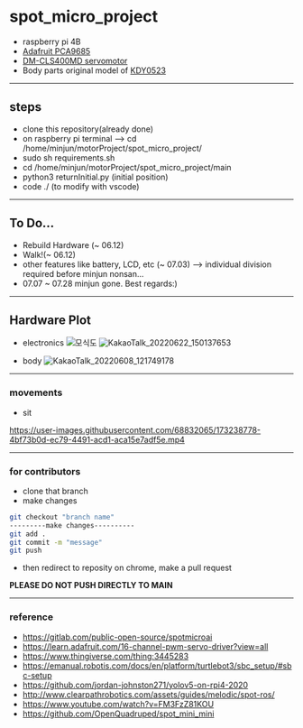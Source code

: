 # spot_micro_project
- raspberry pi 4B
- [Adafruit PCA9685](https://www.amazon.com/PCA9685/s?k=PCA9685)
- [DM-CLS400MD servomotor](https://www.devicemart.co.kr/goods/view?no=1324869)
- Body parts original model of [KDY0523](https://www.thingiverse.com/thing:3445283)
---
## steps
- clone this repository(already done)
- on raspberry pi terminal --> cd /home/minjun/motorProject/spot_micro_project/
- sudo sh requirements.sh
- cd /home/minjun/motorProject/spot_micro_project/main
- python3 returnInitial.py (initial position)
- code ./ (to modify with vscode)
---
## To Do...
- Rebuild Hardware (~ 06.12)
- Walk!(~ 06.12)
- other features like battery, LCD, etc (~ 07.03)
 --> individual division required before minjun nonsan...
- 07.07 ~ 07.28 minjun gone. Best regards:) 
---
## Hardware Plot
- electronics
![모식도](https://user-images.githubusercontent.com/68832065/172523955-014323d6-6b71-4081-909f-5676dc2463ff.jpg)
![KakaoTalk_20220622_150137653](https://user-images.githubusercontent.com/68832065/174955132-6d568d03-b8f3-4683-9bd5-18b6a60a6215.jpg)

- body
![KakaoTalk_20220608_121749178](https://user-images.githubusercontent.com/68832065/172524383-22f68d02-c0e9-4a5e-ae85-4bd4263f74de.jpg)

---
### movements
- sit

https://user-images.githubusercontent.com/68832065/173238778-4bf73b0d-ec79-4491-acd1-aca15e7adf5e.mp4

---
### for contributors
- clone that branch
- make changes

```bash
git checkout "branch name"
---------make changes----------
git add .
git commit -m "message"
git push 
```

- then redirect to reposity on chrome, make a pull request

**PLEASE DO NOT PUSH DIRECTLY TO MAIN**

---
### reference
- https://gitlab.com/public-open-source/spotmicroai
- https://learn.adafruit.com/16-channel-pwm-servo-driver?view=all
- https://www.thingiverse.com/thing:3445283
- https://emanual.robotis.com/docs/en/platform/turtlebot3/sbc_setup/#sbc-setup
- https://github.com/jordan-johnston271/yolov5-on-rpi4-2020
- http://www.clearpathrobotics.com/assets/guides/melodic/spot-ros/
- https://www.youtube.com/watch?v=FM3FzZ81KOU
- https://github.com/OpenQuadruped/spot_mini_mini
